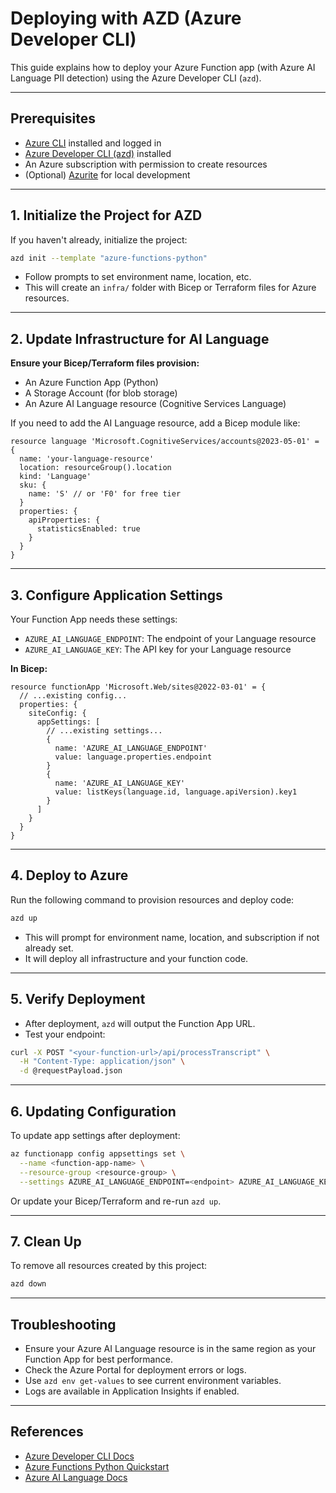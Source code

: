 # Deploying with AZD (Azure Developer CLI)

This guide explains how to deploy your Azure Function app (with Azure AI Language PII detection) using the Azure Developer CLI (`azd`).

---

## Prerequisites

- [Azure CLI](https://docs.microsoft.com/cli/azure/install-azure-cli) installed and logged in
- [Azure Developer CLI (azd)](https://learn.microsoft.com/azure/developer/azure-developer-cli/install-azd) installed
- An Azure subscription with permission to create resources
- (Optional) [Azurite](https://learn.microsoft.com/azure/storage/common/storage-use-azurite?tabs=visual-studio) for local development

---

## 1. Initialize the Project for AZD

If you haven't already, initialize the project:

```bash
azd init --template "azure-functions-python"
```

- Follow prompts to set environment name, location, etc.
- This will create an `infra/` folder with Bicep or Terraform files for Azure resources.

---

## 2. Update Infrastructure for AI Language

**Ensure your Bicep/Terraform files provision:**
- An Azure Function App (Python)
- A Storage Account (for blob storage)
- An Azure AI Language resource (Cognitive Services Language)

If you need to add the AI Language resource, add a Bicep module like:

```bicep
resource language 'Microsoft.CognitiveServices/accounts@2023-05-01' = {
  name: 'your-language-resource'
  location: resourceGroup().location
  kind: 'Language'
  sku: {
    name: 'S' // or 'F0' for free tier
  }
  properties: {
    apiProperties: {
      statisticsEnabled: true
    }
  }
}
```

---

## 3. Configure Application Settings

Your Function App needs these settings:
- `AZURE_AI_LANGUAGE_ENDPOINT`: The endpoint of your Language resource
- `AZURE_AI_LANGUAGE_KEY`: The API key for your Language resource

**In Bicep:**
```bicep
resource functionApp 'Microsoft.Web/sites@2022-03-01' = {
  // ...existing config...
  properties: {
    siteConfig: {
      appSettings: [
        // ...existing settings...
        {
          name: 'AZURE_AI_LANGUAGE_ENDPOINT'
          value: language.properties.endpoint
        }
        {
          name: 'AZURE_AI_LANGUAGE_KEY'
          value: listKeys(language.id, language.apiVersion).key1
        }
      ]
    }
  }
}
```

---

## 4. Deploy to Azure

Run the following command to provision resources and deploy code:

```bash
azd up
```

- This will prompt for environment name, location, and subscription if not already set.
- It will deploy all infrastructure and your function code.

---

## 5. Verify Deployment

- After deployment, `azd` will output the Function App URL.
- Test your endpoint:

```bash
curl -X POST "<your-function-url>/api/processTranscript" \
  -H "Content-Type: application/json" \
  -d @requestPayload.json
```

---

## 6. Updating Configuration

To update app settings after deployment:

```bash
az functionapp config appsettings set \
  --name <function-app-name> \
  --resource-group <resource-group> \
  --settings AZURE_AI_LANGUAGE_ENDPOINT=<endpoint> AZURE_AI_LANGUAGE_KEY=<key>
```

Or update your Bicep/Terraform and re-run `azd up`.

---

## 7. Clean Up

To remove all resources created by this project:

```bash
azd down
```

---

## Troubleshooting
- Ensure your Azure AI Language resource is in the same region as your Function App for best performance.
- Check the Azure Portal for deployment errors or logs.
- Use `azd env get-values` to see current environment variables.
- Logs are available in Application Insights if enabled.

---

## References
- [Azure Developer CLI Docs](https://learn.microsoft.com/azure/developer/azure-developer-cli/)
- [Azure Functions Python Quickstart](https://learn.microsoft.com/azure/azure-functions/create-first-function-vs-code-python)
- [Azure AI Language Docs](https://learn.microsoft.com/azure/ai-services/language-service/overview)

